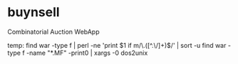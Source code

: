# buynsell
Combinatorial Auction WebApp

temp:
find war -type f | perl -ne 'print $1 if m/\.([^.\/]+)$/' | sort -u
find war -type f -name "*.MF" -print0 | xargs -0 dos2unix
